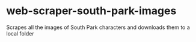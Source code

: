 # web-scraper-south-park-images
Scrapes all the images of South Park characters and downloads them to a local folder
